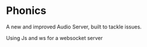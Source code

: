 # Phonics
A new and improved Audio Server, built to tackle issues.

Using Js and ws for a websocket server
